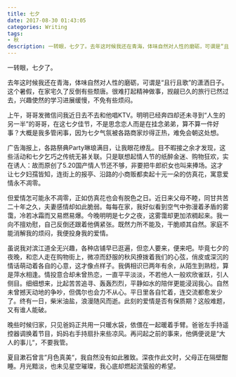 ```yaml
---
title: 七夕
date: 2017-08-30 01:43:05
categories: Writing
tags:
- 秋
description: 一转眼，七夕了。去年这时候我还在青海，体味自然对人性的磨砺，可谓是“且行且歌”的潇洒日子。这个暑假，在家宅久了反倒有些颓唐。很难打起精神做事，觊觎已久的旅行已然过去，兴趣使然的学习进展缓慢，不免有些烦闷……
---
```


一转眼，七夕了。

去年这时候我还在青海，体味自然对人性的磨砺，可谓是“且行且歌”的潇洒日子。这个暑假，在家宅久了反倒有些颓唐。很难打起精神做事，觊觎已久的旅行已然过去，兴趣使然的学习进展缓慢，不免有些烦闷。

<!--more-->

上午，哥哥发微信问我近日去不去和他唱KTV。明明已经奔四却还未寻到“人生的另一半”的哥哥，在这七夕佳节，不是思念恋人而是在挂念弟弟，算不算一件好事？大概是我多管闲事，因为七夕气氛被各路商家炒得正热，难免会朝这处想。

广告海报上，各路祭典Party琳琅满目，让我眼花缭乱。目不暇接之余才发现，这些活动和七夕乞巧之传统无甚关联。只是联想起情人节的纸醉金迷、购物狂欢，实在诱人：故而原创了5.20国产情人节还不够，非要把牛郎织女也叫来捧场。这才让七夕妇孺皆知，连街上的报亭、沿路的小商贩都卖起十元一朵的仿真花，寓意爱情永不凋零。

但爱情怎可能永不凋零，正如仿真花也会有脱色之日。近日来父母不睦，同甘共苦二十年之久，夫妻感情却如此脆弱。每每在家，我好似看到空气中弥漫着矛盾的雾霭，冷若冰霜而又易燃易爆。今晚明明是七夕之夜，这雾霭却更加浓稠起来。我一向不擅劝慰，自己反倒还跟着他俩紧张。既然力所不能及，干脆顺其自然。家庭不能消解我的烦闷，我便投身我的爱情。

虽说我对滨江道全无兴趣，各种店铺早已逛遍，但恋人要来，便来吧。毕竟七夕的夜晚，和恋人走在购物街上，微凉而舒服的秋风撩拨着我们的心弦，俏皮或深沉的情话萌动着各自的心意，这才像点样子。我俩相识已两年有余，从陌生到熟稔，算是萍水相逢。情投意合却未曾热恋，一直平平淡淡，不若他人一般欢欣雀跃，引人侧目。细细想来，比起苦苦追寻、轰轰烈烈，平静如水的陪伴更能浸润我心。自然未曾撼天动地的争吵，但偶尔也会力不从心。平日里各自忙着，连交流都愈发少了。终有一日，柴米油盐，浪漫随风而逝。此刻的爱情是否有保质期？这般难题，又有谁人能破。

晚些时候归家，只见爸妈正共用一只暖水袋，依偎在一起暖着手臂。爸爸左手持遥控器调换着节目，妈妈右手持扇扑来些凉风。再问起之前的事来，他俩便说是“大人的事儿“，不要我管。

夏目漱石曾言”月色真美“，我自然没有如此雅致。深夜作此文时，父母正在隔壁酣睡。月光黯淡，也未见星空璀璨，我心底却燃起流萤般的希望。
